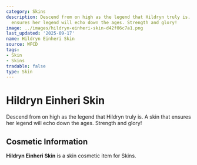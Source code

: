 ```yaml
---
category: Skins
description: Descend from on high as the legend that Hildryn truly is. A skin that
  ensures her legend will echo down the ages. Strength and glory!
image: ../images/hildryn-einheri-skin-d42f06c7a1.png
last_updated: '2025-09-17'
name: Hildryn Einheri Skin
source: WFCD
tags:
- Skin
- Skins
tradable: false
type: Skin
---
```


# Hildryn Einheri Skin

Descend from on high as the legend that Hildryn truly is. A skin that ensures her legend will echo down the ages. Strength and glory!

## Cosmetic Information

**Hildryn Einheri Skin** is a skin cosmetic item for Skins.

